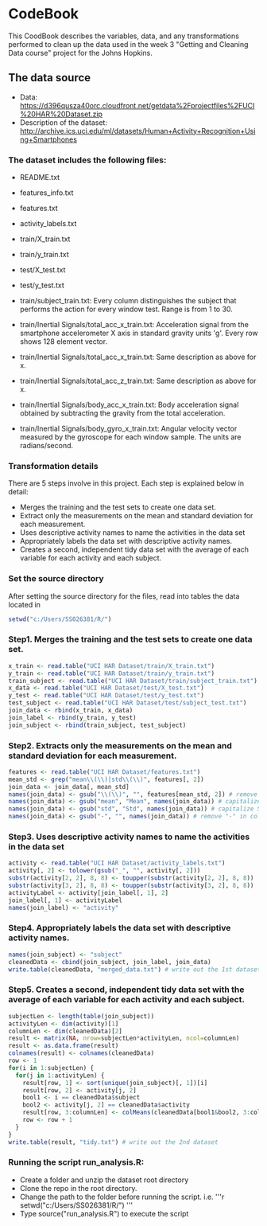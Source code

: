 # CodeBook
This CoodBook describes the variables, data, and any transformations performed to clean up the data used in the week 3 "Getting and Cleaning Data course" project for the Johns Hopkins.

## The data source
* Data: https://d396qusza40orc.cloudfront.net/getdata%2Fprojectfiles%2FUCI%20HAR%20Dataset.zip
* Description of the dataset: http://archive.ics.uci.edu/ml/datasets/Human+Activity+Recognition+Using+Smartphones

### The dataset includes the following files:
* README.txt
* features_info.txt
* features.txt
* activity_labels.txt
* train/X_train.txt
* train/y_train.txt
* test/X_test.txt
* test/y_test.txt

* train/subject_train.txt: Every column distinguishes the subject that performs the action for every window test. Range is from 1 to 30.

* train/Inertial Signals/total_acc_x_train.txt: Acceleration signal from the smartphone accelerometer X axis in standard gravity units 'g'. Every row shows 128 element vector. 
* train/Inertial Signals/total_acc_x_train.txt: Same description as above for x. 
* train/Inertial Signals/total_acc_z_train.txt: Same description as above for x.

* train/Inertial Signals/body_acc_x_train.txt: Body acceleration signal obtained by subtracting the gravity from the total acceleration.

* train/Inertial Signals/body_gyro_x_train.txt: Angular velocity vector measured by the gyroscope for each window sample. The units are radians/second.

### Transformation details
There are 5 steps involve in this project. Each step is explained below in detail:

* Merges the training and the test sets to create one data set.
* Extract only the measurements on the mean and standard deviation for each measurement.
* Uses descriptive activity names to name the activities in the data set
* Appropriately labels the data set with descriptive activity names.
* Creates a second, independent tidy data set with the average of each variable for each activity and each subject.

### Set the source directory 
After setting the source directory for the files, read into tables the data located in
```r
setwd("c:/Users/SS026381/R/")
```

### Step1. Merges the training and the test sets to create one data set.

```r
x_train <- read.table("UCI HAR Dataset/train/X_train.txt")
y_train <- read.table("UCI HAR Dataset/train/y_train.txt")
train_subject <- read.table("UCI HAR Dataset/train/subject_train.txt")
x_data <- read.table("UCI HAR Dataset/test/X_test.txt")
y_test <- read.table("UCI HAR Dataset/test/y_test.txt") 
test_subject <- read.table("UCI HAR Dataset/test/subject_test.txt")
join_data <- rbind(x_train, x_data)
join_label <- rbind(y_train, y_test)
join_subject <- rbind(train_subject, test_subject)
```

### Step2. Extracts only the measurements on the mean and standard deviation for each measurement. 

```r
features <- read.table("UCI HAR Dataset/features.txt")
mean_std <- grep("mean\\(\\)|std\\(\\)", features[, 2])
join_data <- join_data[, mean_std]
names(join_data) <- gsub("\\(\\)", "", features[mean_std, 2]) # remove "()"
names(join_data) <- gsub("mean", "Mean", names(join_data)) # capitalize M
names(join_data) <- gsub("std", "Std", names(join_data)) # capitalize S
names(join_data) <- gsub("-", "", names(join_data)) # remove "-" in column names 
```

### Step3. Uses descriptive activity names to name the activities in the data set

```r
activity <- read.table("UCI HAR Dataset/activity_labels.txt")
activity[, 2] <- tolower(gsub("_", "", activity[, 2]))
substr(activity[2, 2], 8, 8) <- toupper(substr(activity[2, 2], 8, 8))
substr(activity[3, 2], 8, 8) <- toupper(substr(activity[3, 2], 8, 8))
activityLabel <- activity[join_label[, 1], 2]
join_label[, 1] <- activityLabel
names(join_label) <- "activity"
```

### Step4. Appropriately labels the data set with descriptive activity names. 

```r
names(join_subject) <- "subject"
cleanedData <- cbind(join_subject, join_label, join_data)
write.table(cleanedData, "merged_data.txt") # write out the 1st dataset
```

### Step5. Creates a second, independent tidy data set with the average of each variable for each activity and each subject. 

```r
subjectLen <- length(table(join_subject)) 
activityLen <- dim(activity)[1] 
columnLen <- dim(cleanedData)[2]
result <- matrix(NA, nrow=subjectLen*activityLen, ncol=columnLen) 
result <- as.data.frame(result)
colnames(result) <- colnames(cleanedData)
row <- 1
for(i in 1:subjectLen) {
  for(j in 1:activityLen) {
    result[row, 1] <- sort(unique(join_subject)[, 1])[i]
    result[row, 2] <- activity[j, 2]
    bool1 <- i == cleanedData$subject
    bool2 <- activity[j, 2] == cleanedData$activity
    result[row, 3:columnLen] <- colMeans(cleanedData[bool1&bool2, 3:columnLen])
    row <- row + 1
  }
}
write.table(result, "tidy.txt") # write out the 2nd dataset
```

### Running the script run_analysis.R:

* Create a folder and unzip the dataset root directory
* Clone the repo in the root directory.
* Change the path to the folder before running the script. i.e. '''r setwd("c:/Users/SS026381/R/") '''
* Type source("run_analysis.R") to execute the script
